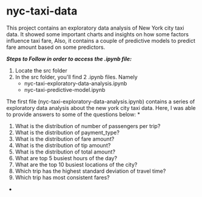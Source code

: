 # nyc-taxi-data
This project contains an exploratory data analysis of New York city taxi data. It showed some important charts and insights on how some factors influence taxi fare, Also, it contains a couple of predictive models to predict fare amount based on some predictors.

***Steps to Follow in order to access the .ipynb file:***

1. Locate the src folder
2. In the src folder, you'll find 2 .ipynb files. Namely
    - nyc-taxi-exploratory-data-analysis.ipynb
    - nyc-taxi-predictive-model.ipynb

The first file (nyc-taxi-exploratory-data-analysis.ipynb) contains a series of exploratory data analysis about the new york city taxi data. Here, I was able to provide answers to some of the questions below:
*
1. What is the distribution of number of passengers per trip?
2. What is the distribution of payment_type?
3. What is the distribution of fare amount?
4. What is the distribution of tip amount?
5. What is the distribution of total amount?
6. What are top 5 busiest hours of the day?
7. What are the top 10 busiest locations of the city?
8. Which trip has the highest standard deviation of travel time?
9. Which trip has most consistent fares?
*    

  
